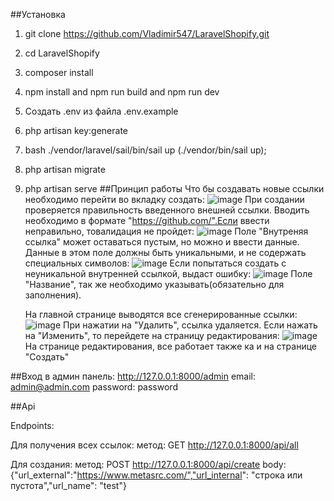 ##Установка

1. git clone https://github.com/Vladimir547/LaravelShopify.git
2. cd LaravelShopify
3. composer install
4. npm install and npm run build and npm run dev
5. Создать .env из файла .env.example
6. php artisan key:generate
7. bash ./vendor/laravel/sail/bin/sail up (./vendor/bin/sail up);
8. php artisan migrate
9. php artisan serve
##Принцип работы
   Что бы создавать новые ссылки необходимо перейти во вкладку создать:
    ![image](https://github.com/Vladimir547/shorter-links/assets/48596087/87e2f1cf-294f-4679-8d77-7e974a6a7cd4)
   При создании проверяется правильность введенного внешней ссылки. Вводить необходимо в формате "https://github.com/".Если ввести неправильно, товалидация не пройдет:
   ![image](https://github.com/Vladimir547/shorter-links/assets/48596087/76626133-8522-44f8-a646-1713b33c619c)
   Поле "Внутреняя ссылка" может оставаться пустым, но можно и ввести данные. Данные в этом поле должны быть уникальными, и не содержать специальных символов:
   ![image](https://github.com/Vladimir547/shorter-links/assets/48596087/094e5f12-3e71-441e-a83b-3af84b8e68a2)
   Если попытаться создать с неуникальной внутренней ссылкой, выдаст ошибку:
   ![image](https://github.com/Vladimir547/shorter-links/assets/48596087/1e05122b-fdb1-4e49-8fd0-79aac878f728)
    Поле "Название", так же необходимо указывать(обязательно для заполнения).

   На главной странице выводятся все сгенерированные ссылки:
   ![image](https://github.com/Vladimir547/shorter-links/assets/48596087/7dbda2f8-03ef-42c5-988e-39395dab9a42)
   При нажатии на "Удалить", ссылка удаляется.
    Если нажать на "Изменить", то перейдете на страницу редактирования:
   ![image](https://github.com/Vladimir547/shorter-links/assets/48596087/e5449d3c-176e-4e58-b9de-e40dbf247a89)
   На странице редактирования, все работает также ка и на странице "Создать"

##Вход в админ панель:
http://127.0.0.1:8000/admin
email: admin@admin.com
password: password

##Api

Endpoints: 

Для получения всех ссылок:
метод: GET
http://127.0.0.1:8000/api/all

Для создания:
метод: POST
http://127.0.0.1:8000/api/create
body: {"url_external":"https://www.metasrc.com/","url_internal": "строка или пустота","url_name": "test"}

   

